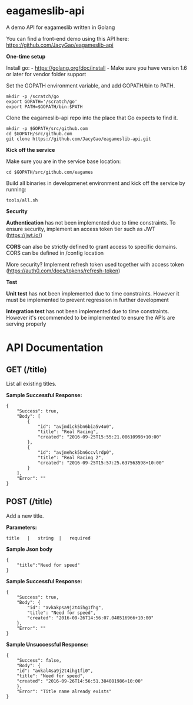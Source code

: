 # eagameslib-api
A demo API for eagameslib written in Golang

You can find a front-end demo using this API here: https://github.com/JacyGao/eagameslib-api

<b>One-time setup</b>

Install go: - https://golang.org/doc/install - Make sure you have version 1.6 or later for vendor folder support

Set the GOPATH environment variable, and add GOPATH/bin to PATH.

    mkdir -p /scratch/go
    export GOPATH='/scratch/go'
    export PATH=$GOPATH/bin:$PATH
    
Clone the eagameslib-api repo into the place that Go expects to find it.

    mkdir -p $GOPATH/src/github.com
    cd $GOPATH/src/github.com
    git clone https://github.com/JacyGao/eagameslib-api.git

<b>Kick off the service</b>

Make sure you are in the service base location:

    cd $GOPATH/src/github.com/eagames
    
Build all binaries in developmenet environment and kick off the service by running:

    tools/all.sh
    
<b>Security</b>

<b>Authentication</b> has not been implemented due to time constraints. To ensure security, implement an access token tier such as JWT (https://jwt.io/)

<b>CORS</b> can also be strictly defined to grant access to specific domains. CORS can be defined in /config location

More security? Implement refresh token used together with access token (https://auth0.com/docs/tokens/refresh-token)

<b>Test</b>

<b>Unit test</b> has not been implemented due to time constraints. However it must be implemented to prevent regression in further development

<b>Integration test</b> has not been implemented due to time constraints. However it's recommended to be implemented to ensure the APIs are serving properly

<h1>API Documentation</h1>

<h2>GET (/title)</h2>

List all existing titles.

<b>Sample Successful Response:</b>

    {
        "Success": true,
        "Body": [
            {
                "id": "avjmdick5bn6bia5v4o0",
                "title": "Real Racing",
                "created": "2016-09-25T15:55:21.08610998+10:00"
            },
            {
                "id": "avjmehck5bn6ccvlrdp0",
                "title": "Real Racing 2",
                "created": "2016-09-25T15:57:25.637563598+10:00"
            }
        ],
        "Error": ""
    }

<h2>POST (/title)</h2>

Add a new title.

<b>Parameters:</b>
    
    title   |   string  |   required
    
<b>Sample Json body</b>

    {
	    "title":"Need for speed"
    }
    
<b>Sample Successful Response:</b>

    {
        "Success": true,
        "Body": {
            "id": "avkakpsa9j2t4ihg1fhg",
            "title": "Need for speed",
            "created": "2016-09-26T14:56:07.040516966+10:00"
        },
        "Error": ""
    }
    
<b>Sample Unsuccessful Response:</b>

    {
        "Success": false,
        "Body": {
	    "id": "avkal4sa9j2t4ihg1fi0",
	    "title": "Need for speed",
	    "created": "2016-09-26T14:56:51.384081986+10:00"
        },
        "Error": "Title name already exists"
    }
        

